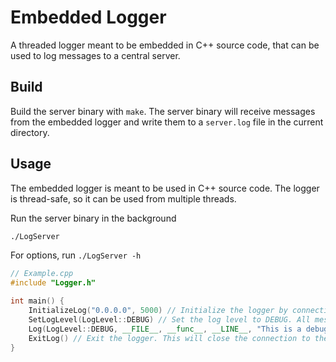 # Embedded Logger

A threaded logger meant to be embedded in C++ source code, that can be used to log messages to a central server.

## Build
Build the server binary with `make`. The server binary will receive messages from the embedded logger and write them to a `server.log` file in the current directory.

## Usage
The embedded logger is meant to be used in C++ source code. The logger is thread-safe, so it can be used from multiple threads.

Run the server binary in the background
```bash
./LogServer
```
For options, run `./LogServer -h`

```c++
// Example.cpp
#include "Logger.h"

int main() {
    InitializeLog("0.0.0.0", 5000) // Initialize the logger by connecting to the server's IP and port
    SetLogLevel(LogLevel::DEBUG) // Set the log level to DEBUG. All messages with a level greater than or equal to DEBUG will be logged.
    Log(LogLevel::DEBUG, __FILE__, __func__, __LINE__, "This is a debug message") // Log a message with the DEBUG level. The server will receive and write this message to the log file (default: server.log)
    ExitLog() // Exit the logger. This will close the connection to the server.
}
```